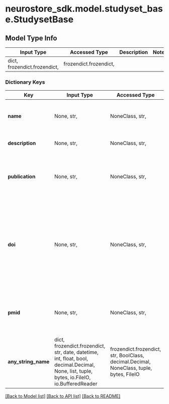 # neurostore_sdk.model.studyset_base.StudysetBase

## Model Type Info
Input Type | Accessed Type | Description | Notes
------------ | ------------- | ------------- | -------------
dict, frozendict.frozendict,  | frozendict.frozendict,  |  | 

### Dictionary Keys
Key | Input Type | Accessed Type | Description | Notes
------------ | ------------- | ------------- | ------------- | -------------
**name** | None, str,  | NoneClass, str,  | Descriptive and human readable name of the studyset. | [optional] 
**description** | None, str,  | NoneClass, str,  | A longform description of the studyset. | [optional] 
**publication** | None, str,  | NoneClass, str,  | The journal/source the studyset is connected to if the studyset was published. | [optional] 
**doi** | None, str,  | NoneClass, str,  | A DOI connected to the published studyset (may change to being automatically created so each studyset connected to a successful meta-analysis gets a DOI). | [optional] 
**pmid** | None, str,  | NoneClass, str,  | If the article connected to the studyset was published on PubMed, then link the ID here. | [optional] 
**any_string_name** | dict, frozendict.frozendict, str, date, datetime, int, float, bool, decimal.Decimal, None, list, tuple, bytes, io.FileIO, io.BufferedReader | frozendict.frozendict, str, BoolClass, decimal.Decimal, NoneClass, tuple, bytes, FileIO | any string name can be used but the value must be the correct type | [optional]

[[Back to Model list]](../../README.md#documentation-for-models) [[Back to API list]](../../README.md#documentation-for-api-endpoints) [[Back to README]](../../README.md)

